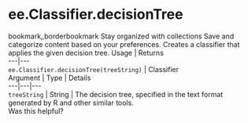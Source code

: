  
#  ee.Classifier.decisionTree
bookmark_borderbookmark Stay organized with collections  Save and categorize content based on your preferences.
Creates a classifier that applies the given decision tree.
Usage | Returns  
---|---  
`ee.Classifier.decisionTree(treeString)` | Classifier  
Argument | Type | Details  
---|---|---  
`treeString` | String | The decision tree, specified in the text format generated by R and other similar tools.  
Was this helpful?

